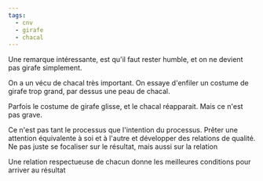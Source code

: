 ```yaml
---
tags:
  - cnv
  - girafe
  - chacal
---
```

Une remarque intéressante, est qu'il faut rester humble, et on ne devient pas girafe simplement.

On a un vécu de chacal très important. On essaye d'enfiler un costume de girafe trop grand, par dessus une peau de chacal.

Parfois le costume de girafe glisse, et le chacal réapparait. Mais ce n'est pas grave.

Ce n'est pas tant le processus que l'intention du processus. Prêter une attention équivalente à soi et à l'autre et développer des relations de qualité. Ne pas juste se focaliser sur le résultat, mais aussi sur la relation

Une relation respectueuse de chacun donne les meilleures conditions pour arriver au résultat